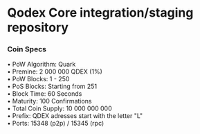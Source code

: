 Qodex Core integration/staging repository
=====================================

### Coin Specs

• PoW Algorithm: Quark  
• Premine: 2 000 000 QDEX (1%)  
• PoW Blocks: 1 - 250  
• PoS Blocks: Starting from 251  
• Block Time: 60 Seconds  
• Maturity: 100 Confirmations  
• Total Coin Supply: 10 000 000 000  
• Prefix: QDEX adresses start with the letter "L"  
• Ports: 15348 (p2p) / 15345 (rpc)  
